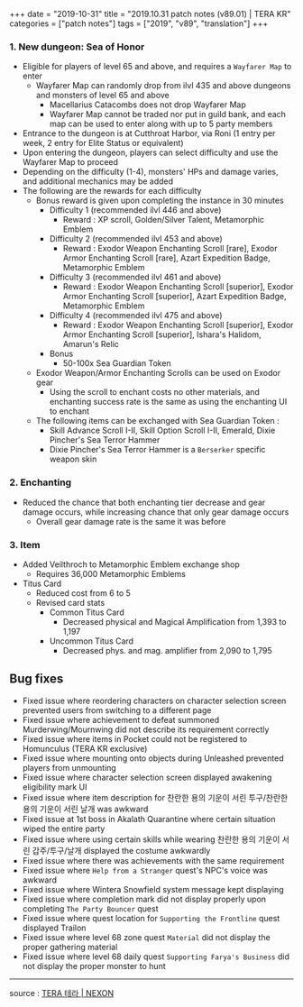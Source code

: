 +++
date = "2019-10-31"
title = "2019.10.31 patch notes (v89.01) | TERA KR"
categories = ["patch notes"]
tags = ["2019", "v89", "translation"]
+++

### 1. New dungeon: Sea of Honor
- Eligible for players of level 65 and above, and requires a `Wayfarer Map` to enter
  - Wayfarer Map can randomly drop from ilvl 435 and above dungeons and monsters of level 65 and above
    - Macellarius Catacombs does not drop Wayfarer Map
    - Wayfarer Map cannot be traded nor put in guild bank, and each map can be used to enter along with up to 5 party members
- Entrance to the dungeon is at Cutthroat Harbor, via Roni (1 entry per week, 2 entry for Elite Status or equivalent)
- Upon entering the dungeon, players can select difficulty and use the Wayfarer Map to proceed
- Depending on the difficulty (1-4), monsters' HPs and damage varies, and additional mechanics may be added
- The following are the rewards for each difficulty
  - Bonus reward is given upon completing the instance in 30 minutes
    - Difficulty 1 (recommended ilvl 446 and above)
      - Reward : XP scroll, Golden/Silver Talent, Metamorphic Emblem
    - Difficulty 2 (recommended ilvl 453 and above)
      - Reward : Exodor Weapon Enchanting Scroll [rare], Exodor Armor Enchanting Scroll [rare], Azart Expedition Badge, Metamorphic Emblem
    - Difficulty 3 (recommended ilvl 461 and above)
      - Reward : Exodor Weapon Enchanting Scroll [superior], Exodor Armor Enchanting Scroll [superior], Azart Expedition Badge, Metamorphic Emblem
    - Difficulty 4 (recommended ilvl 475 and above)
      - Reward : Exodor Weapon Enchanting Scroll [superior], Exodor Armor Enchanting Scroll [superior], Ishara's Halidom, Amarun's Relic
    - Bonus
      - 50-100x Sea Guardian Token
  - Exodor Weapon/Armor Enchanting Scrolls can be used on Exodor gear
    - Using the scroll to enchant costs no other materials, and enchanting success rate is the same as using the enchanting UI to enchant
  - The following items can be exchanged with Sea Guardian Token :
    - Skill Advance Scroll I-II, Skill Option Scroll I-II, Emerald, Dixie Pincher's Sea Terror Hammer
    - Dixie Pincher's Sea Terror Hammer is a `Berserker` specific weapon skin

### 2. Enchanting
- Reduced the chance that both enchanting tier decrease and gear damage occurs, while increasing chance that only gear damage occurs
  - Overall gear damage rate is the same it was before

### 3. Item
- Added Veilthroch to Metamorphic Emblem exchange shop
  - Requires 36,000 Metamorphic Emblems
- Titus Card
  - Reduced cost from 6 to 5
  - Revised card stats
    - Common Titus Card
      - Decreased physical and Magical Amplification from 1,393 to 1,197
    - Uncommon Titus Card
      - Decreased phys. and mag. amplifier from 2,090 to 1,795

## Bug fixes

- Fixed issue where reordering characters on character selection screen prevented users from switching to a different page
- Fixed issue where achievement to defeat summoned Murderwing/Mournwing did not describe its requirement correctly
- Fixed issue where items in Pocket could not be registered to Homunculus (TERA KR exclusive)
- Fixed issue where mounting onto objects during Unleashed prevented players from unmounting
- Fixed issue where character selection screen displayed awakening eligibility mark UI
- Fixed issue where item description for 찬란한 용의 기운이 서린 투구/찬란한 용의 기운이 서린 날개 was awkward
- Fixed issue at 1st boss in Akalath Quarantine where certain situation wiped the entire party
- Fixed issue where using certain skills while wearing 찬란한 용의 기운이 서린 갑주/투구/날개 displayed the costume awkwardly
- Fixed issue where there was achievements with the same requirement
- Fixed issue where `Help from a Stranger` quest's NPC's voice was awkward
- Fixed issue where Wintera Snowfield system message kept displaying
- Fixed issue where completion mark did not display properly upon completing `The Party Bouncer` quest
- Fixed issue where quest location for `Supporting the Frontline` quest displayed Trailon
- Fixed issue where level 68 zone quest `Material` did not display the proper gathering material
- Fixed issue where level 68 daily quest `Supporting Farya's Business` did not display the proper monster to hunt

----

source : [TERA 테라 | NEXON](http://tera.nexon.com/news/update/view.aspx?n4articlesn=415)
